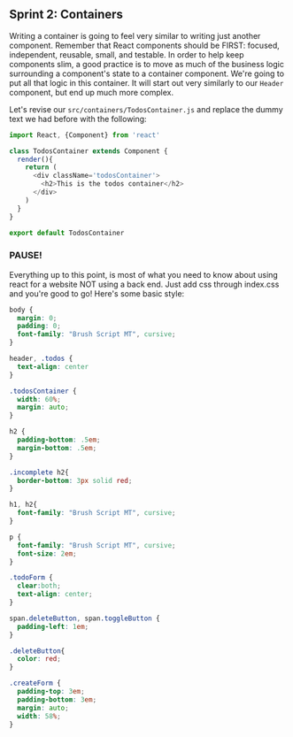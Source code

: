 ## Sprint 2: Containers

Writing a container is going to feel very similar to writing just another component. Remember that  React components should be FIRST: focused, independent, reusable, small, and testable. In order to help keep components slim, a good practice is to move as much of the business logic surrounding a component's state to a container component. We're going to put all that logic in this container. It will start out very similarly to our `Header` component, but end up much more complex.

Let's revise our `src/containers/TodosContainer.js` and replace the dummy text we had before with the following:

```js
import React, {Component} from 'react'

class TodosContainer extends Component {
  render(){
    return (
      <div className='todosContainer'>
        <h2>This is the todos container</h2>
      </div>
    )
  }
}

export default TodosContainer
```

### PAUSE!

Everything up to this point, is most of what you need to know about using react for a website NOT using a back end. Just add css through index.css and you're good to go! Here's some basic style:

```css
body {
  margin: 0;
  padding: 0;
  font-family: "Brush Script MT", cursive;
}

header, .todos {
  text-align: center
}

.todosContainer {
  width: 60%;
  margin: auto;
}

h2 {
  padding-bottom: .5em;
  margin-bottom: .5em;
}

.incomplete h2{
  border-bottom: 3px solid red;
}

h1, h2{
  font-family: "Brush Script MT", cursive;
}

p {
  font-family: "Brush Script MT", cursive;
  font-size: 2em;
}

.todoForm {
  clear:both;
  text-align: center;
}

span.deleteButton, span.toggleButton {
  padding-left: 1em;
}

.deleteButton{
  color: red;
}

.createForm {
  padding-top: 3em;
  padding-bottom: 3em;
  margin: auto;
  width: 58%;
}

```
